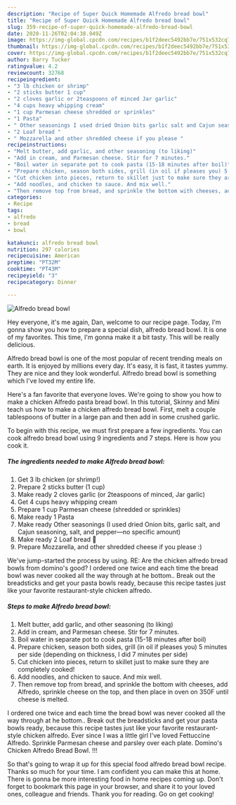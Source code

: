 ```yaml
---
description: "Recipe of Super Quick Homemade Alfredo bread bowl"
title: "Recipe of Super Quick Homemade Alfredo bread bowl"
slug: 359-recipe-of-super-quick-homemade-alfredo-bread-bowl
date: 2020-11-26T02:04:38.949Z
image: https://img-global.cpcdn.com/recipes/b1f2deec5492bb7e/751x532cq70/alfredo-bread-bowl-recipe-main-photo.jpg
thumbnail: https://img-global.cpcdn.com/recipes/b1f2deec5492bb7e/751x532cq70/alfredo-bread-bowl-recipe-main-photo.jpg
cover: https://img-global.cpcdn.com/recipes/b1f2deec5492bb7e/751x532cq70/alfredo-bread-bowl-recipe-main-photo.jpg
author: Barry Tucker
ratingvalue: 4.2
reviewcount: 32768
recipeingredient:
- "3 lb chicken or shrimp"
- "2 sticks butter 1 cup"
- "2 cloves garlic or 2teaspoons of minced Jar garlic"
- "4 cups heavy whipping cream"
- "1 cup Parmesan cheese shredded or sprinkles"
- "1 Pasta"
- " Other seasonings I used dried Onion bits garlic salt and Cajun seasoning salt and pepperno specific amount"
- "2 Loaf bread "
- " Mozzarella and other shredded cheese if you please "
recipeinstructions:
- "Melt butter, add garlic, and other seasoning (to liking)"
- "Add in cream, and Parmesan cheese. Stir for 7 minutes."
- "Boil water in separate pot to cook pasta (15-18 minutes after boil)"
- "Prepare chicken, season both sides, grill (in oil if pleases you) 5 minutes per side (depending on thickness, I did 7 minutes per side)"
- "Cut chicken into pieces, return to skillet just to make sure they are completely cooked!"
- "Add noodles, and chicken to sauce. And mix well."
- "Then remove top from bread, and sprinkle the bottom with cheeses, add Alfredo, sprinkle cheese on the top, and then place in oven on 350F until cheese is melted."
categories:
- Recipe
tags:
- alfredo
- bread
- bowl

katakunci: alfredo bread bowl 
nutrition: 297 calories
recipecuisine: American
preptime: "PT32M"
cooktime: "PT43M"
recipeyield: "3"
recipecategory: Dinner

---
```



![Alfredo bread bowl](https://img-global.cpcdn.com/recipes/b1f2deec5492bb7e/751x532cq70/alfredo-bread-bowl-recipe-main-photo.jpg)

Hey everyone, it's me again, Dan, welcome to our recipe page. Today, I'm gonna show you how to prepare a special dish, alfredo bread bowl. It is one of my favorites. This time, I'm gonna make it a bit tasty. This will be really delicious.

Alfredo bread bowl is one of the most popular of recent trending meals on earth. It is enjoyed by millions every day. It's easy, it is fast, it tastes yummy. They are nice and they look wonderful. Alfredo bread bowl is something which I've loved my entire life.

Here&#39;s a fan favorite that everyone loves. We&#39;re going to show you how to make a chicken Alfredo pasta bread bowl. In this tutorial, Skinny and Mini teach us how to make a chicken alfredo bread bowl. First, melt a couple tablespoons of butter in a large pan and then add in some crushed garlic.


To begin with this recipe, we must first prepare a few ingredients. You can cook alfredo bread bowl using 9 ingredients and 7 steps. Here is how you cook it.

<!--inarticleads1-->

##### The ingredients needed to make Alfredo bread bowl:

1. Get 3 lb chicken (or shrimp!)
1. Prepare 2 sticks butter (1 cup)
1. Make ready 2 cloves garlic (or 2teaspoons of minced, Jar garlic)
1. Get 4 cups heavy whipping cream
1. Prepare 1 cup Parmesan cheese (shredded or sprinkles)
1. Make ready 1 Pasta
1. Make ready  Other seasonings (I used dried Onion bits, garlic salt, and Cajun seasoning, salt, and pepper—no specific amount)
1. Make ready 2 Loaf bread 🥖
1. Prepare  Mozzarella, and other shredded cheese if you please :)


We&#39;ve jump-started the process by using. RE: Are the chicken alfredo bread bowls from domino&#39;s good? I ordered one twice and each time the bread bowl was never cooked all the way through at he bottom.. Break out the breadsticks and get your pasta bowls ready, because this recipe tastes just like your favorite restaurant-style chicken alfredo. 

<!--inarticleads2-->

##### Steps to make Alfredo bread bowl:

1. Melt butter, add garlic, and other seasoning (to liking)
1. Add in cream, and Parmesan cheese. Stir for 7 minutes.
1. Boil water in separate pot to cook pasta (15-18 minutes after boil)
1. Prepare chicken, season both sides, grill (in oil if pleases you) 5 minutes per side (depending on thickness, I did 7 minutes per side)
1. Cut chicken into pieces, return to skillet just to make sure they are completely cooked!
1. Add noodles, and chicken to sauce. And mix well.
1. Then remove top from bread, and sprinkle the bottom with cheeses, add Alfredo, sprinkle cheese on the top, and then place in oven on 350F until cheese is melted.


I ordered one twice and each time the bread bowl was never cooked all the way through at he bottom.. Break out the breadsticks and get your pasta bowls ready, because this recipe tastes just like your favorite restaurant-style chicken alfredo. Ever since I was a little girl I&#39;ve loved Fettuccine Alfredo. Sprinkle Parmesan cheese and parsley over each plate. Domino&#39;s Chicken Alfredo Bread Bowl. !!! 

So that's going to wrap it up for this special food alfredo bread bowl recipe. Thanks so much for your time. I am confident you can make this at home. There is gonna be more interesting food in home recipes coming up. Don't forget to bookmark this page in your browser, and share it to your loved ones, colleague and friends. Thank you for reading. Go on get cooking!
